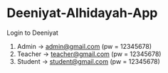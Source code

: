 # Deeniyat-Alhidayah-App
Login to Deeniyat 
1. Admin -> admin@gmail.com (pw = 12345678)
2. Teacher -> teacher@gmail.com (pw = 12345678)
3. Student -> student@gmail.com (pw = 12345678)
